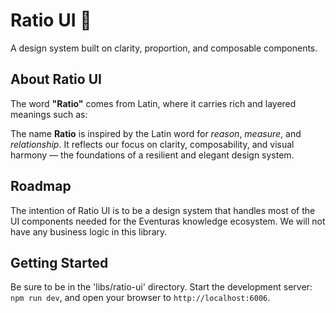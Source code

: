 # Ratio UI 🧱

A design system built on clarity, proportion, and composable components.

## About Ratio UI

The word **"Ratio"** comes from Latin, where it carries rich and layered meanings such as:

The name **Ratio** is inspired by the Latin word for _reason_, _measure_, and _relationship_. It reflects our focus on clarity, composability, and visual harmony — the foundations of a resilient and elegant design system.

## Roadmap

The intention of Ratio UI is to be a design system that handles most of the UI components needed for the Eventuras knowledge ecosystem. We will not have any business logic in this library.

## Getting Started

Be sure to be in the 'libs/ratio-ui' directory. Start the development server: `npm run dev`, and open your browser to `http://localhost:6006`.
